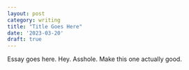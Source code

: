 ```yaml
---
layout: post
category: writing
title: "Title Goes Here"
date: '2023-03-20'
draft: true
---
```


Essay goes here. Hey. Asshole. Make this one actually good.

